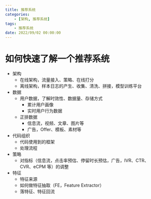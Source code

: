 ```yaml
---
title: 推荐系统
categories: 
	- [架构, 推荐系统]
tags:
	- 推荐系统
date: 2022/09/02 00:00:00
---
```


# 如何快速了解一个推荐系统

- 架构
  - 在线架构，流量接入、策略、在线打分
  - 离线架构，样本日志的产生、收集、清洗、拼接，模型训练平台
- 数据
  - 用户数据，了解时效性、数据量、存储方式
    - 累计用户画像
    - 实时用户行为数据
  - 正排数据
    - 信息流，视频、文章、图片等
    - 广告，Offer、模板、素材等
- 代码组织
  - 代码使用到的框架
  - 处理流程
- 策略
  - 对指标（信息流，点击率预估、停留时长预估，广告，IVR、CTR、CVR、eCPM 等）的调整
- 特征
  - 特征来源
  - 如何做特征抽取（FE，Feature Extractor）
  - 落特征、特征回流